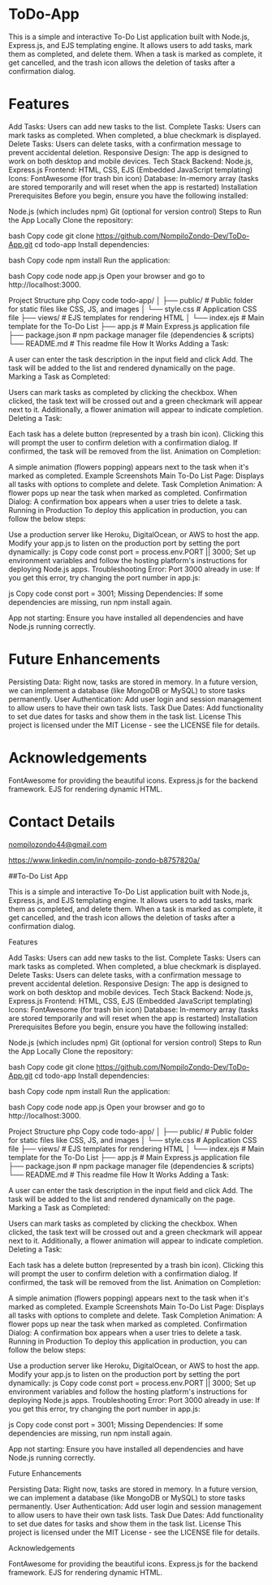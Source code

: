 
# ToDo-App

This is a simple and interactive To-Do List application built with Node.js, Express.js, and EJS templating engine. It allows users to add tasks, mark them as completed, and delete them. When a task is marked as complete, it get cancelled, and the trash icon allows the deletion of tasks after a confirmation dialog.

# Features

Add Tasks: Users can add new tasks to the list. Complete Tasks: Users can mark tasks as completed. When completed, a blue checkmark is displayed. Delete Tasks: Users can delete tasks, with a confirmation message to prevent accidental deletion. Responsive Design: The app is designed to work on both desktop and mobile devices. Tech Stack Backend: Node.js, Express.js Frontend: HTML, CSS, EJS (Embedded JavaScript templating) Icons: FontAwesome (for trash bin icon) Database: In-memory array (tasks are stored temporarily and will reset when the app is restarted) Installation Prerequisites Before you begin, ensure you have the following installed:

Node.js (which includes npm) Git (optional for version control) Steps to Run the App Locally Clone the repository:

bash Copy code git clone https://github.com/NompiloZondo-Dev/ToDo-App.git cd todo-app Install dependencies:

bash Copy code npm install Run the application:

bash Copy code node app.js Open your browser and go to http://localhost:3000.

Project Structure php Copy code todo-app/ │ ├── public/ # Public folder for static files like CSS, JS, and images │ └── style.css # Application CSS file ├── views/ # EJS templates for rendering HTML │ └── index.ejs # Main template for the To-Do List ├── app.js # Main Express.js application file ├── package.json # npm package manager file (dependencies & scripts) └── README.md # This readme file How It Works Adding a Task:

A user can enter the task description in the input field and click Add. The task will be added to the list and rendered dynamically on the page. Marking a Task as Completed:

Users can mark tasks as completed by clicking the checkbox. When clicked, the task text will be crossed out and a green checkmark will appear next to it. Additionally, a flower animation will appear to indicate completion. Deleting a Task:

Each task has a delete button (represented by a trash bin icon). Clicking this will prompt the user to confirm deletion with a confirmation dialog. If confirmed, the task will be removed from the list. Animation on Completion:

A simple animation (flowers popping) appears next to the task when it's marked as completed. Example Screenshots Main To-Do List Page: Displays all tasks with options to complete and delete. Task Completion Animation: A flower pops up near the task when marked as completed. Confirmation Dialog: A confirmation box appears when a user tries to delete a task. Running in Production To deploy this application in production, you can follow the below steps:

Use a production server like Heroku, DigitalOcean, or AWS to host the app. Modify your app.js to listen on the production port by setting the port dynamically: js Copy code const port = process.env.PORT || 3000; Set up environment variables and follow the hosting platform's instructions for deploying Node.js apps. Troubleshooting Error: Port 3000 already in use: If you get this error, try changing the port number in app.js:

js Copy code const port = 3001; Missing Dependencies: If some dependencies are missing, run npm install again.

App not starting: Ensure you have installed all dependencies and have Node.js running correctly.

# Future Enhancements

Persisting Data: Right now, tasks are stored in memory. In a future version, we can implement a database (like MongoDB or MySQL) to store tasks permanently. User Authentication: Add user login and session management to allow users to have their own task lists. Task Due Dates: Add functionality to set due dates for tasks and show them in the task list. License This project is licensed under the MIT License - see the LICENSE file for details.

# Acknowledgements

FontAwesome for providing the beautiful icons. Express.js for the backend framework. EJS for rendering dynamic HTML.

# Contact Details
nompilozondo44@gmail.com

https://www.linkedin.com/in/nompilo-zondo-b8757820a/

##To-Do List App

This is a simple and interactive To-Do List application built with Node.js, Express.js, and EJS templating engine. It allows users to add tasks, mark them as completed, and delete them. When a task is marked as complete, it get cancelled, and the trash icon allows the deletion of tasks after a confirmation dialog.

Features

Add Tasks: Users can add new tasks to the list.
Complete Tasks: Users can mark tasks as completed. When completed, a blue checkmark is displayed.
Delete Tasks: Users can delete tasks, with a confirmation message to prevent accidental deletion.
Responsive Design: The app is designed to work on both desktop and mobile devices.
Tech Stack
Backend: Node.js, Express.js
Frontend: HTML, CSS, EJS (Embedded JavaScript templating)
Icons: FontAwesome (for trash bin icon)
Database: In-memory array (tasks are stored temporarily and will reset when the app is restarted)
Installation
Prerequisites
Before you begin, ensure you have the following installed:

Node.js (which includes npm)
Git (optional for version control)
Steps to Run the App Locally
Clone the repository:

bash
Copy code
git clone https://github.com/NompiloZondo-Dev/ToDo-App.git
cd todo-app
Install dependencies:

bash
Copy code
npm install
Run the application:

bash
Copy code
node app.js
Open your browser and go to http://localhost:3000.

Project Structure
php
Copy code
todo-app/
│
├── public/                # Public folder for static files like CSS, JS, and images
│   └── style.css          # Application CSS file
├── views/                 # EJS templates for rendering HTML
│   └── index.ejs          # Main template for the To-Do List
├── app.js                 # Main Express.js application file
├── package.json           # npm package manager file (dependencies & scripts)
└── README.md              # This readme file
How It Works
Adding a Task:

A user can enter the task description in the input field and click Add. The task will be added to the list and rendered dynamically on the page.
Marking a Task as Completed:

Users can mark tasks as completed by clicking the checkbox. When clicked, the task text will be crossed out and a green checkmark will appear next to it.
Additionally, a flower animation will appear to indicate completion.
Deleting a Task:

Each task has a delete button (represented by a trash bin icon). Clicking this will prompt the user to confirm deletion with a confirmation dialog. If confirmed, the task will be removed from the list.
Animation on Completion:

A simple animation (flowers popping) appears next to the task when it's marked as completed.
Example Screenshots
Main To-Do List Page: Displays all tasks with options to complete and delete.
Task Completion Animation: A flower pops up near the task when marked as completed.
Confirmation Dialog: A confirmation box appears when a user tries to delete a task.
Running in Production
To deploy this application in production, you can follow the below steps:

Use a production server like Heroku, DigitalOcean, or AWS to host the app.
Modify your app.js to listen on the production port by setting the port dynamically:
js
Copy code
const port = process.env.PORT || 3000;
Set up environment variables and follow the hosting platform's instructions for deploying Node.js apps.
Troubleshooting
Error: Port 3000 already in use: If you get this error, try changing the port number in app.js:

js
Copy code
const port = 3001;
Missing Dependencies: If some dependencies are missing, run npm install again.

App not starting: Ensure you have installed all dependencies and have Node.js running correctly.

Future Enhancements

Persisting Data: Right now, tasks are stored in memory. In a future version, we can implement a database (like MongoDB or MySQL) to store tasks permanently.
User Authentication: Add user login and session management to allow users to have their own task lists.
Task Due Dates: Add functionality to set due dates for tasks and show them in the task list.
License
This project is licensed under the MIT License - see the LICENSE file for details.

Acknowledgements

FontAwesome for providing the beautiful icons.
Express.js for the backend framework.
EJS for rendering dynamic HTML.



